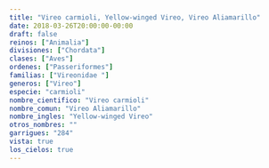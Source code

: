 ```yaml
---
title: "Vireo carmioli, Yellow-winged Vireo, Vireo Aliamarillo"
date: 2018-03-26T20:00:00-00:00
draft: false
reinos: ["Animalia"]
divisiones: ["Chordata"]
clases: ["Aves"]
ordenes: ["Passeriformes"]
familias: ["Vireonidae "]
generos: ["Vireo"]
especie: "carmioli"
nombre_cientifico: "Vireo carmioli"
nombre_comun: "Vireo Aliamarillo"
nombre_ingles: "Yellow-winged Vireo"
otros_nombres: ""
garrigues: "284"
vista: true
los_cielos: true
---
```

